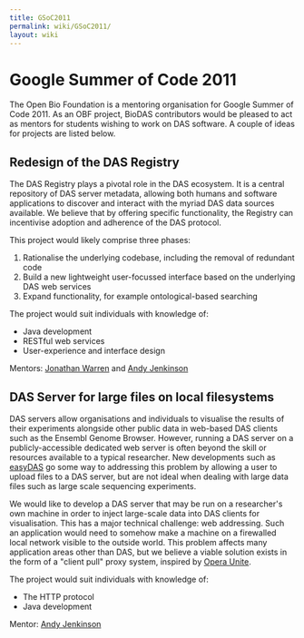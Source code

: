 ```yaml
---
title: GSoC2011
permalink: wiki/GSoC2011/
layout: wiki
---
```


Google Summer of Code 2011
==========================

The Open Bio Foundation is a mentoring organisation for Google Summer of
Code 2011. As an OBF project, BioDAS contributors would be pleased to
act as mentors for students wishing to work on DAS software. A couple of
ideas for projects are listed below.

Redesign of the DAS Registry
----------------------------

The DAS Registry plays a pivotal role in the DAS ecosystem. It is a
central repository of DAS server metadata, allowing both humans and
software applications to discover and interact with the myriad DAS data
sources available. We believe that by offering specific functionality,
the Registry can incentivise adoption and adherence of the DAS protocol.

This project would likely comprise three phases:

1.  Rationalise the underlying codebase, including the removal of
    redundant code
2.  Build a new lightweight user-focussed interface based on the
    underlying DAS web services
3.  Expand functionality, for example ontological-based searching

The project would suit individuals with knowledge of:

-   Java development
-   RESTful web services
-   User-experience and interface design

Mentors: [Jonathan Warren](mailto:jw12@sanger.ac.uk) and [Andy
Jenkinson](mailto:andy.jenkinson@ebi.ac.uk)

DAS Server for large files on local filesystems
-----------------------------------------------

DAS servers allow organisations and individuals to visualise the results
of their experiments alongside other public data in web-based DAS
clients such as the Ensembl Genome Browser. However, running a DAS
server on a publicly-accessible dedicated web server is often beyond the
skill or resources available to a typical researcher. New developments
such as [easyDAS](http://www.ebi.ac.uk/panda-srv/easydas) go some way to
addressing this problem by allowing a user to upload files to a DAS
server, but are not ideal when dealing with large data files such as
large scale sequencing experiments.

We would like to develop a DAS server that may be run on a researcher's
own machine in order to inject large-scale data into DAS clients for
visualisation. This has a major technical challenge: web addressing.
Such an application would need to somehow make a machine on a firewalled
local network visible to the outside world. This problem affects many
application areas other than DAS, but we believe a viable solution
exists in the form of a "client pull" proxy system, inspired by [Opera
Unite](http://unite.opera.com/).

The project would suit individuals with knowledge of:

-   The HTTP protocol
-   Java development

Mentor: [Andy Jenkinson](mailto:andy.jenkinson@ebi.ac.uk)
